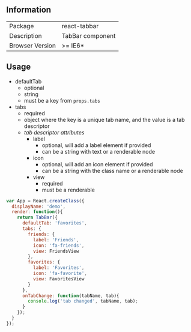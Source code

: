 ## Information

<table>
<tr>
<td>Package</td><td>react-tabbar</td>
</tr>
<tr>
<td>Description</td>
<td>TabBar component</td>
</tr>
<tr>
<td>Browser Version</td>
<td>>= IE6*</td>
</tr>
</table>

## Usage

- defaultTab
  - optional
  - string
  - must be a key from `props.tabs`
- tabs
  - required
  - object where the key is a unique tab name, and the value is a tab descriptor
  - *tab descriptor attributes*
    - label
      - optional, will add a label element if provided
      - can be a string with text or a renderable node
    - icon
      - optional, will add an icon element if provided
      - can be a string with the class name or a renderable node
    - view
      - required
      - must be a renderable

```js
var App = React.createClass({
  displayName: 'demo',
  render: function(){
    return TabBar({
      defaultTab: 'favorites',
      tabs: {
        friends: {
          label: 'Friends',
          icon: 'fa-friends',
          view: FriendsView
        },
        favorites: {
          label: 'Favorites',
          icon: 'fa-favorite',
          view: FavoritesView
        }
      },
      onTabChange: function(tabName, tab){
        console.log('tab changed', tabName, tab);
      }
    });
  }
});
```
